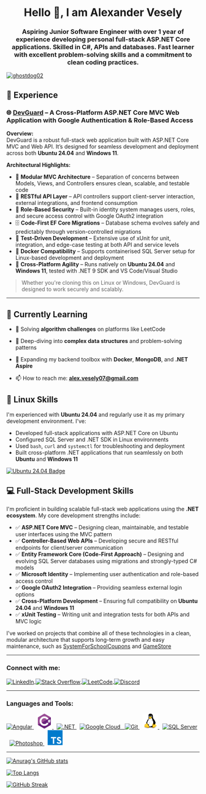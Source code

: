<h1 align="center">Hello 👋, I am Alexander Vesely</h1>
<h3 align="center">
Aspiring Junior Software Engineer with over 1 year of experience developing personal full-stack ASP.NET Core applications. Skilled in C#, APIs and databases. Fast learner with excellent problem-solving skills and a commitment to clean coding practices.</h3>

<p align="left">
  <a href="https://github.com/ryo-ma/github-profile-trophy">
    <img src="https://github-profile-trophy.vercel.app/?username=ghostdog02" alt="ghostdog02" />
  </a>
</p>

## 💼 Experience

### 🌐 [DevGuard](https://github.com/Ghostdog02/DevGuardSystem) – A Cross-Platform ASP.NET Core MVC Web Application with Google Authentication & Role-Based Access

**Overview:**  
DevGuard is a robust full-stack web application built with ASP.NET Core MVC and Web API. It’s designed for seamless development and deployment across both **Ubuntu 24.04** and **Windows 11**.

**Architectural Highlights:**

- 🧱 **Modular MVC Architecture** – Separation of concerns between Models, Views, and Controllers ensures clean, scalable, and testable code
- 🔌 **RESTful API Layer** – API controllers support client-server interaction, external integrations, and frontend consumption
- 🧩 **Role-Based Security** – Built-in identity system manages users, roles, and secure access control with Google OAuth2 integration
- 🗄️ **Code-First EF Core Migrations** – Database schema evolves safely and predictably through version-controlled migrations
- 🧪 **Test-Driven Development** – Extensive use of xUnit for unit, integration, and edge-case testing at both API and service levels
- 🐳 **Docker Compatibility** – Supports containerised SQL Server setup for Linux-based development and deployment
- 🔀 **Cross-Platform Agility** – Runs natively on **Ubuntu 24.04** and **Windows 11**, tested with .NET 9 SDK and VS Code/Visual Studio

> Whether you're cloning this on Linux or Windows, DevGuard is designed to work securely and scalably.

---

## 📘 Currently Learning

- 🔢 Solving **algorithm challenges** on platforms like LeetCode
- 🌲 Deep-diving into **complex data structures** and problem-solving patterns
- 🐳 Expanding my backend toolbox with **Docker**, **MongoDB**, and **.NET Aspire**

- 📫 How to reach me: **<alex.vesely07@gmail.com>**

## 🐧 Linux Skills

I'm experienced with **Ubuntu 24.04** and regularly use it as my primary development environment. I've:

- Developed full-stack applications with ASP.NET Core on Ubuntu
- Configured SQL Server and .NET SDK in Linux environments
- Used `bash`, `curl` and `systemctl` for troubleshooting and deployment
- Built cross-platform .NET applications that run seamlessly on both **Ubuntu** and **Windows 11**

<a href="https://ubuntu.com/download/desktop/thank-you?version=24.04.2&architecture=amd64&lts=true">
  <img src="https://img.shields.io/badge/Ubuntu-24.04-E95420?logo=ubuntu&logoColor=white" alt="Ubuntu 24.04 Badge">
</a>

## 💻 Full-Stack Development Skills

I'm proficient in building scalable full-stack web applications using the **.NET ecosystem**. My core development strengths include:

- ✅ **ASP.NET Core MVC** – Designing clean, maintainable, and testable user interfaces using the MVC pattern
- ✅ **Controller-Based Web APIs** – Developing secure and RESTful endpoints for client/server communication
- ✅ **Entity Framework Core (Code-First Approach)** – Designing and evolving SQL Server databases using migrations and strongly-typed C# models
- ✅ **Microsoft Identity** – Implementing user authentication and role-based access control
- ✅ **Google OAuth2 Integration** – Providing seamless external login options
- ✅ **Cross-Platform Development** – Ensuring full compatibility on **Ubuntu 24.04** and **Windows 11**
- ✅ **xUnit Testing** – Writing unit and integration tests for both APIs and MVC logic

I've worked on projects that combine all of these technologies in a clean, modular architecture that supports long-term growth and easy maintenance, such as [SystemForSchoolCoupons](https://github.com/Ghostdog02/SystemForSchoolCoupons/blob/master/README.md) and [GameStore](https://github.com/Ghostdog02/GameStore)


---

<h3 align="left">Connect with me:</h3>
<p align="left">
  <a href="https://linkedin.com/in/alexander-vesely-b23367325" target="blank">
    <img align="center" src="https://raw.githubusercontent.com/rahuldkjain/github-profile-readme-generator/master/src/images/icons/Social/linked-in-alt.svg" alt="LinkedIn" height="30" width="40" />
  </a>
  <a href="https://stackoverflow.com/users/21615491" target="blank">
    <img align="center" src="https://raw.githubusercontent.com/rahuldkjain/github-profile-readme-generator/master/src/images/icons/Social/stack-overflow.svg" alt="Stack Overflow" height="30" width="40" />
  </a>
  <a href="https://www.leetcode.com/alexandervesely" target="blank">
    <img align="center" src="https://raw.githubusercontent.com/rahuldkjain/github-profile-readme-generator/master/src/images/icons/Social/leet-code.svg" alt="LeetCode" height="30" width="40" />
  </a>
  <a href="https://discord.gg/hackblood" target="blank">
    <img align="center" src="https://raw.githubusercontent.com/rahuldkjain/github-profile-readme-generator/master/src/images/icons/Social/discord.svg" alt="Discord" height="30" width="40" />
  </a>
</p>

---

<h3 align="left">Languages and Tools:</h3>
<p align="left">
  <a href="https://angular.io" target="_blank" rel="noreferrer">
    <img src="https://angular.io/assets/images/logos/angular/angular.svg" alt="Angular" width="40" height="40" />
  </a>
  &nbsp
  <a href="https://www.w3schools.com/cs/" target="_blank" rel="noreferrer">
    <img src="https://raw.githubusercontent.com/devicons/devicon/master/icons/csharp/csharp-original.svg" alt="C#" width="40" height="40" />
  </a>
  &nbsp
  <a href="https://dotnet.microsoft.com/en-us/apps/aspnet" target="_blank" rel="noreferrer">
    <img src="https://imgs.search.brave.com/adeDHKyYsn9TZTNi_c0NhfBQuM9MO4Z4ETvqcz_tOp4/rs:fit:860:0:0:0/g:ce/aHR0cHM6Ly93d3cu/cG5na2V5LmNvbS9w/bmcvZnVsbC82MDAt/NjAwNzA2Nl8tbmV0/LWNvcmUtbG9nby1w/bmcucG5n" alt=".NET" width="40" height="40" />
  </a>
  &nbsp
  <a href="https://cloud.google.com" target="_blank" rel="noreferrer">
    <img src="https://www.vectorlogo.zone/logos/google_cloud/google_cloud-icon.svg" alt="Google Cloud" width="40" height="40" />
  &nbsp
  </a>
  <a href="https://git-scm.com/" target="_blank" rel="noreferrer">
    <img src="https://www.vectorlogo.zone/logos/git-scm/git-scm-icon.svg" alt="Git" width="40" height="40" />
  </a>
  &nbsp
  <a href="https://www.linux.org/" target="_blank" rel="noreferrer">
    <img src="https://raw.githubusercontent.com/devicons/devicon/master/icons/linux/linux-original.svg" alt="Linux" width="40" height="40" />
  </a>
  &nbsp
  <a href="https://www.microsoft.com/en-us/sql-server" target="_blank" rel="noreferrer">
    <img src="https://imgs.search.brave.com/ZyEZ0n-lUxPgpgJ3ECtqqTCyAlXZ10hS_EO3GI--a6w/rs:fit:860:0:0:0/g:ce/aHR0cHM6Ly9sb2dv/bm9pZC5jb20vaW1h/Z2VzL3NxbC1zZXJ2/ZXItbG9nby5wbmc" alt="SQL Server" width="40" height="40" />
  </a>
  &nbsp
  <a href="https://www.photoshop.com/en" target="_blank" rel="noreferrer">
    <img src="https://imgs.search.brave.com/RCKLgEkQClL8pVGMwEjWuAprg6ppxV-TWTUoilP2nXU/rs:fit:860:0:0:0/g:ce/aHR0cHM6Ly9hdGQt/YmxvZ2VzLnMzLnVz/LWVhc3QtMi5hbWF6/b25hd3MuY29tL3dw/LWNvbnRlbnQvdXBs/b2Fkcy8yMDIyLzA1/LzE2MTUxMDUxLzMt/aG93LXRvLW1ha2Ut/YS13YXRlcm1hcmst/bG9nby1pbi1waG90/b3Nob3Aud2VicA" alt="Photoshop" width="40" height="40" />
  </a>
  &nbsp
  <a href="https://www.typescriptlang.org/" target="_blank" rel="noreferrer">
    <img src="https://raw.githubusercontent.com/devicons/devicon/master/icons/typescript/typescript-original.svg" alt="TypeScript" width="40" height="40" />
  </a>
</p>

---

[![Anurag's GitHub stats](https://github-readme-stats.vercel.app/api?username=Ghostdog02&show_icons=true&theme=dark)](https://github.com/Ghostdog02/github-readme-stats)

[![Top Langs](https://github-readme-stats.vercel.app/api/top-langs/?username=Ghostdog02&hide=html&theme=dark)](https://github.com/Ghostdog02/github-readme-stats)

[![GitHub Streak](https://github-readme-streak-stats-alex-veselys-projects.vercel.app?user=Ghostdog02&theme=dark&hide_border=true&date_format=j%20M%5B%20Y%5D)](https://github.com/Ghostdog02/github-readme-streak-stats)
